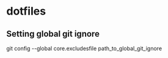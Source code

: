 dotfiles
========

Setting global git ignore
-------------------------
git config --global core.excludesfile path_to_global_git_ignore
